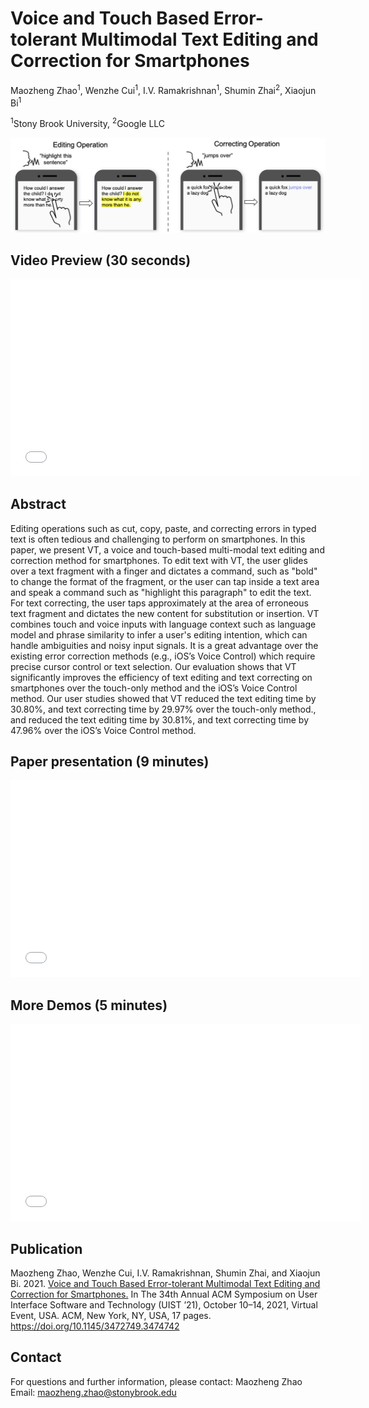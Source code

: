 # Voice and Touch Based Error-tolerant Multimodal Text Editing and Correction for Smartphones
Maozheng Zhao<sup>1</sup>, Wenzhe Cui<sup>1</sup>, I.V. Ramakrishnan<sup>1</sup>, Shumin Zhai<sup>2</sup>, Xiaojun Bi<sup>1</sup>

<sup>1</sup>Stony Brook University, <sup>2</sup>Google LLC

![VT teaser](VT_teaser_cropped.png)
## Video Preview (30 seconds)

<p align="center"> 
 <iframe width="560" height="315" src="//player.bilibili.com/player.html?aid=210774558&bvid=BV1ma411275k&cid=489130990&page=1" scrolling="no" border="0" title="VT Preview" frameborder="no" framespacing="0" allowfullscreen="true"> </iframe>
</p>

## Abstract
Editing operations such as cut, copy, paste, and correcting errors in typed text is often tedious and challenging to perform on smartphones. In this paper, we present VT, a voice and touch-based multi-modal text editing and correction method for smartphones. To edit text with VT, the user glides over a text fragment with a finger and dictates a command, such as "bold" to change the format of the fragment, or the user can tap inside a text area and speak a command such as "highlight this paragraph" to edit the text. For text correcting, the user taps approximately at the area of erroneous text fragment and dictates the new content for substitution or insertion. VT combines touch and voice inputs with language context such as language model and phrase similarity to infer a user's editing intention, which can handle ambiguities and noisy input signals. It is a great advantage over the existing error correction methods (e.g., iOS’s Voice Control) which require precise cursor control or text selection. Our evaluation shows that VT significantly improves the efficiency of text editing and text correcting on smartphones over the touch-only method and the iOS’s Voice Control method. Our user studies showed that VT reduced the text editing time by 30.80%, and text correcting time by 29.97% over the touch-only method., and reduced the text editing time by 30.81%, and text correcting time by 47.96% over the iOS’s Voice Control method.

## Paper presentation (9 minutes)
<p align="center"> 
<iframe width="560" height="315" src="//player.bilibili.com/player.html?aid=338270684&bvid=BV11R4y1M7yk&cid=489128655&page=1" scrolling="no" border="0" title="VT presentation" frameborder="no" framespacing="0" allowfullscreen="true"> </iframe>
</p>

## More Demos (5 minutes)
<p align="center"> 
<iframe width="560" height="315" src="//player.bilibili.com/player.html?aid=680779301&bvid=BV1GS4y177gw&cid=489130506&page=1" scrolling="no" border="0" title="VT presentation" frameborder="no" framespacing="0" allowfullscreen="true"> </iframe>
</p>

## Publication
Maozheng Zhao, Wenzhe Cui, I.V. Ramakrishnan, Shumin Zhai, and Xiaojun Bi. 2021. [Voice and Touch Based Error-tolerant Multimodal Text Editing and Correction for Smartphones.](https://dl.acm.org/doi/pdf/10.1145/3472749.3474742) In The 34th Annual ACM Symposium on User Interface Software and Technology (UIST ’21), October 10–14, 2021, Virtual Event, USA. ACM, New York, NY, USA, 17 pages. https://doi.org/10.1145/3472749.3474742

## Contact
For questions and further information, please contact:
Maozheng Zhao  Email: maozheng.zhao@stonybrook.edu

